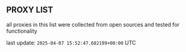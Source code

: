 ## PROXY LIST

all proxies in this list were collected from open sources and tested for functionality

last update: `2025-04-07 15:52:47.682199+00:00` UTC